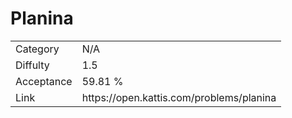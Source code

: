# Planina

<table>
    <tr>
        <td>Category</td>
        <td>N/A</td>
    </tr>
    <tr>
        <td>Diffulty</td>
        <td>1.5</td>
    </tr>
    <tr>
        <td>Acceptance</td>
        <td>59.81 %</td>
    </tr>
    <tr>
        <td>Link</td>
        <td>https://open.kattis.com/problems/planina</td>
    </tr>
</table>